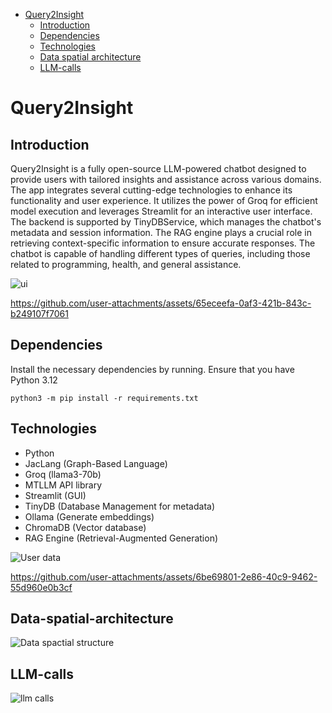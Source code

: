 
- [Query2Insight](#Query2Insight)
  - [Introduction](#introduction)
  - [Dependencies](#dependencies)
  - [Technologies](#Technologies)
  - [Data spatial architecture](#Data-spatial-architecture)
  - [LLM-calls](#LLM-calls)

# Query2Insight

## Introduction
  <p>Query2Insight is a fully open-source LLM-powered chatbot designed to provide users with tailored insights and assistance across various domains. The app integrates several cutting-edge technologies to enhance its functionality and user experience. It utilizes the power of Groq for efficient model execution and leverages Streamlit for an interactive user interface. The backend is supported by TinyDBService, which manages the chatbot's metadata and session information. The RAG engine plays a crucial role in retrieving context-specific information to ensure accurate responses. The chatbot is capable of handling different types of queries, including those related to programming, health, and general assistance.</p>

![ui](https://github.com/user-attachments/assets/cadeb92d-7fd6-4358-8069-f30f321a7683)

https://github.com/user-attachments/assets/65eceefa-0af3-421b-843c-b249107f7061

## Dependencies

Install the necessary dependencies by running. Ensure that you have Python 3.12

```shell
python3 -m pip install -r requirements.txt
```
## Technologies
  <div align="left">
  <ul>
    <li>Python</li>
    <li>JacLang (Graph-Based Language)</li>
    <li>Groq (llama3-70b)</li>
    <li>MTLLM API library</li>
    <li>Streamlit (GUI)</li>
    <li>TinyDB (Database Management for metadata)</li>
    <li>Ollama (Generate embeddings)</li>
    <li>ChromaDB (Vector database)</li>
    <li>RAG Engine (Retrieval-Augmented Generation)</li>
  </ul>
</div>



![User data](https://github.com/user-attachments/assets/bec542ae-66a8-4a74-8e85-c72d49a8520b)


https://github.com/user-attachments/assets/6be69801-2e86-40c9-9462-55d960e0b3cf

## Data-spatial-architecture

![Data spactial structure](https://github.com/user-attachments/assets/a00294e4-089b-42de-92a6-d178eb93a65a)

## LLM-calls

![llm calls](https://github.com/user-attachments/assets/f67854ef-d5ce-4059-808e-dce323e5ac73)
 

